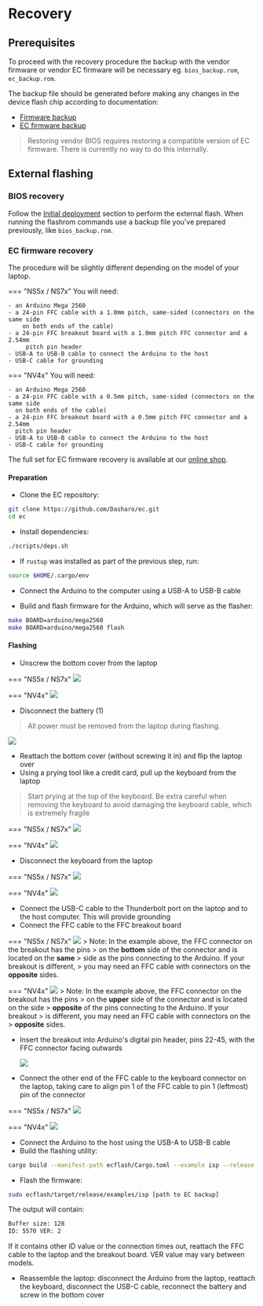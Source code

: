 # Recovery

## Prerequisites

To proceed with the recovery procedure the backup with the vendor firmware or
vendor EC firmware will be necessary eg. `bios_backup.rom`, `ec_backup.rom`.

The backup file should be generated before making any changes in the device
flash chip according to documentation:

- [Firmware backup](initial-deployment.md#bios-installation)
- [EC firmware backup](initial-deployment.md#ec-firmware-installation)

> Restoring vendor BIOS requires restoring a compatible version of EC firmware.
  There is currently no way to do this internally.

## External flashing

### BIOS recovery

Follow the [Initial deployment](initial-deployment.md#initial-installation)
section to perform the external flash. When running the flashrom commands use a
backup file you've prepared previously, like `bios_backup.rom`.

### EC firmware recovery

The procedure will be slightly different depending on the model of your laptop.

=== "NS5x / NS7x"
    You will need:

    - an Arduino Mega 2560
    - a 24-pin FFC cable with a 1.0mm pitch, same-sided (connectors on the same side
        on both ends of the cable)
    - a 24-pin FFC breakout board with a 1.0mm pitch FFC connector and a 2.54mm
         pitch pin header
    - USB-A to USB-B cable to connect the Arduino to the host
    - USB-C cable for grounding

=== "NV4x"
    You will need:

    - an Arduino Mega 2560
    - a 24-pin FFC cable with a 0.5mm pitch, same-sided (connectors on the same side
      on both ends of the cable)
    - a 24-pin FFC breakout board with a 0.5mm pitch FFC connector and a 2.54mm
      pitch pin header
    - USB-A to USB-B cable to connect the Arduino to the host
    - USB-C cable for grounding

The full set for EC firmware recovery is available at our [online shop](https://3mdeb.com/shop/open-source-hardware/ec-flashing-kit/).

#### Preparation

- Clone the EC repository:

```bash
git clone https://github.com/Dasharo/ec.git
cd ec
```

- Install dependencies:

```bash
./scripts/deps.sh
```

- If `rustup` was installed as part of the previous step, run:

```bash
source $HOME/.cargo/env
```

- Connect the Arduino to the computer using a USB-A to USB-B cable

- Build and flash firmware for the Arduino, which will serve as the flasher:

```bash
make BOARD=arduino/mega2560
make BOARD=arduino/mega2560 flash
```

#### Flashing

- Unscrew the bottom cover from the laptop

=== "NS5x / NS7x"
    ![](/images/ns50mu_board_chips.jpg)

=== "NV4x"
    ![](/images/nv4x_board_chips.jpg)

- Disconnect the battery (1)

> All power must be removed from the laptop during flashing.

  ![](/images/nvc_ec_flash/ns5x_battery_unplugged.jpg)

- Reattach the bottom cover (without screwing it in) and flip the laptop over
- Using a prying tool like a credit card, pull up the keyboard from the laptop

> Start prying at the top of the keyboard. Be extra careful when removing the
> keyboard to avoid damaging the keyboard cable, which is extremely fragile

=== "NS5x / NS7x"
    ![](/images/nvc_ec_flash/ns5x_keyboard_connectors.jpg)

=== "NV4x"
    ![](/images/nvc_ec_flash/nv4x_keyboard_connectors.jpg)

- Disconnect the keyboard from the laptop

=== "NS5x / NS7x"
    ![](/images/nvc_ec_flash/ns5x_keyboard_removed.jpg)

=== "NV4x"
    ![](/images/nvc_ec_flash/nv4x_keyboard_removed.jpg)

- Connect the USB-C cable to the Thunderbolt port on the laptop and to the host
  computer. This will provide grounding
- Connect the FFC cable to the FFC breakout board

=== "NS5x / NS7x"
    ![](/images/nvc_ec_flash/ns5x_arduino_breakout.jpg)
    > Note: In the example above, the FFC connector on the breakout has the pins
    > on the **bottom** side of the connector and is located on the **same**
    > side as the pins connecting to the Arduino. If your breakout is different,
    > you may need an FFC cable with connectors on the **opposite** sides.

=== "NV4x"
    ![](/images/nvc_ec_flash/nv4x_arduino_breakout.jpg)
    > Note: In the example above, the FFC connector on the breakout has the pins
    > on the **upper** side of the connector and is located on the side
    > **opposite** of the pins connecting to the Arduino. If your breakout
    > is different, you may need an FFC cable with connectors on the
    > **opposite** sides.

- Insert the breakout into Arduino's digital pin header, pins 22-45, with the
  FFC connector facing outwards

  ![](/images/nvc_ec_flash/ns5x_arduino_breakout_attached.jpg)

- Connect the other end of the FFC cable to the keyboard connector on the
  laptop, taking care to align pin 1 of the FFC cable to pin 1 (leftmost) pin
  of the connector

=== "NS5x / NS7x"
    ![](/images/nvc_ec_flash/ns5x_arduino_connected.jpg)

=== "NV4x"
    ![](/images/nvc_ec_flash/nv4x_arduino_connected.jpg)

- Connect the Arduino to the host using the USB-A to USB-B cable
- Build the flashing utility:

```bash
cargo build --manifest-path ecflash/Cargo.toml --example isp --release
```

- Flash the firmware:

```bash
sudo ecflash/target/release/examples/isp [path to EC backup]
```

The output will contain:

```bash
Buffer size: 128
ID: 5570 VER: 2
```

If it contains other ID value or the connection times out, reattach the FFC
cable to the laptop and the breakout board. VER value may vary between models.

- Reassemble the laptop: disconnect the Arduino from the laptop, reattach the
  keyboard, disconnect the USB-C cable, reconnect the battery and screw in the
  bottom cover
